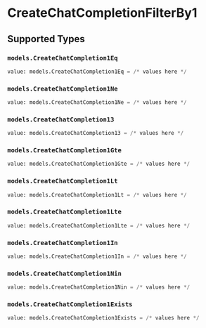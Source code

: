 # CreateChatCompletionFilterBy1


## Supported Types

### `models.CreateChatCompletion1Eq`

```python
value: models.CreateChatCompletion1Eq = /* values here */
```

### `models.CreateChatCompletion1Ne`

```python
value: models.CreateChatCompletion1Ne = /* values here */
```

### `models.CreateChatCompletion13`

```python
value: models.CreateChatCompletion13 = /* values here */
```

### `models.CreateChatCompletion1Gte`

```python
value: models.CreateChatCompletion1Gte = /* values here */
```

### `models.CreateChatCompletion1Lt`

```python
value: models.CreateChatCompletion1Lt = /* values here */
```

### `models.CreateChatCompletion1Lte`

```python
value: models.CreateChatCompletion1Lte = /* values here */
```

### `models.CreateChatCompletion1In`

```python
value: models.CreateChatCompletion1In = /* values here */
```

### `models.CreateChatCompletion1Nin`

```python
value: models.CreateChatCompletion1Nin = /* values here */
```

### `models.CreateChatCompletion1Exists`

```python
value: models.CreateChatCompletion1Exists = /* values here */
```

